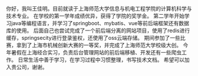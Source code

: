 你好，我叫王佳明。目前就读于上海师范大学信息与机电工程学院的计算机科学与技术专业。
在学校的第一学年成绩优异，获得了学院的奖学金。
第二学年开始学习java等编程语言，并学习了springboot、mybatis、vue等前后端框架还有数据库的使用。
后面自己也尝试完成了一个前后端分离的网站项目，使用了redis进行缓存，springsecity进行登录鉴权，还使用了oss云端存储。
期间参加了一些比赛，拿到了上海市机械创新大赛的一等奖，并完成了上海师范大学校级大创。
今年暑假在上海经合实习，负责后台管理网站的前后端移植、开发还有一些爬虫工作。
日常生活中善于学习，在学习过程中习惯整理，书写技术文档。
希望可以加入贵公司，谢谢。